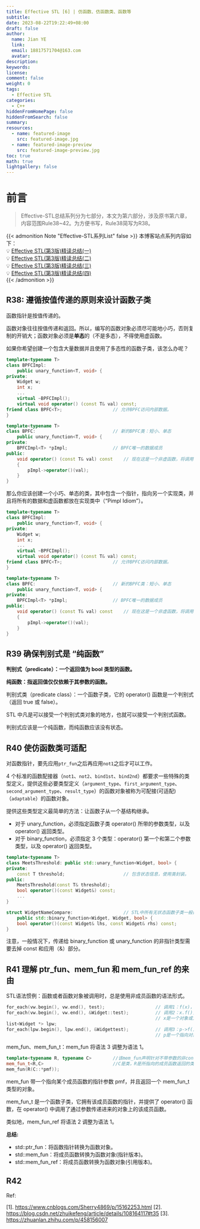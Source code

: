 ```yaml
---
title: Effective STL [6] | 仿函数、仿函数类、函数等
subtitle:
date: 2023-08-22T19:22:49+08:00
draft: false
author:
  name: Jian YE
  link:
  email: 18817571704@163.com
  avatar:
description:
keywords:
license:
comment: false
weight: 0
tags:
  - Effective STL
categories:
  - C++
hiddenFromHomePage: false
hiddenFromSearch: false
summary:
resources:
  - name: featured-image
    src: featured-image.jpg
  - name: featured-image-preview
    src: featured-image-preview.jpg
toc: true
math: true
lightgallery: false
---
```


# 前言

> Effective-STL总结系列分为七部分，本文为第六部分，涉及原书第六章，内容范围Rule38~42。为方便书写，Rule38简写为R38。

{{< admonition Note "Effective-STL系列List" false >}}
本博客站点系列内容如下：</br>
💡 [Effective STL(第3版)精读总结(一)](https://jianye0428.github.io/posts/partone/)</br>
💡 [Effective STL(第3版)精读总结(二)](https://jianye0428.github.io/posts/parttwo/)</br>
💡 [Effective STL(第3版)精读总结(三)](https://jianye0428.github.io/posts/partthree/)</br>
💡 [Effective STL(第3版)精读总结(四)](https://jianye0428.github.io/posts/partfour/)</br>
{{< /admonition >}}


## R38: 遵循按值传递的原则来设计函数子类

函数指针是按值传递的。

函数对象往往按值传递和返回。所以，编写的函数对象必须尽可能地小巧，否则复制的开销大；函数对象必须是**单态**的（不是多态），不得使用虚函数。

如果你希望创建一个包含大量数据并且使用了多态性的函数子类，该怎么办呢？

```c++
template<typename T>
class BPFCImpl:
	public unary_function<T, void> {
private:
	Widget w;
	int x;
	...
	virtual ~BPFCImpl();
	virtual void operator() (const T& val) const;
friend class BPFC<T>;					// 允许BPFC访问内部数据。
}

template<typename T>
class BPFC:								// 新的BPFC类：短小、单态
	public unary_function<T, void> {
private:
	BPFCImpl<T> *pImpl;					// BPFC唯一的数据成员
public:
	void operator() (const T& val) const	// 现在这是一个非虚函数，将调用转到BPFCImpl中
    {
        pImpl->operator()(val);
    }
}
```

那么你应该创建一个小巧、单态的类，其中包含一个指针，指向另一个实现类，并且将所有的数据和虚函数都放在实现类中（“Pimpl Idiom”）。

```c++
template<typename T>
class BPFCImpl:
	public unary_function<T, void> {
private:
	Widget w;
	int x;
	...
	virtual ~BPFCImpl();
	virtual void operator() (const T& val) const;
friend class BPFC<T>;					// 允许BPFC访问内部数据。
}

template<typename T>
class BPFC:								// 新的BPFC类：短小、单态
	public unary_function<T, void> {
private:
	BPFCImpl<T> *pImpl;					// BPFC唯一的数据成员
public:
	void operator() (const T& val) const	// 现在这是一个非虚函数，将调用转到BPFCImpl中
    {
        pImpl->operator()(val);
    }
}
```

## R39 确保判别式是 “纯函数”

**判别式（predicate）：一个返回值为 bool 类型的函数。**

**纯函数：指返回值仅仅依赖于其参数的函数。**

判别式类（predicate class）：一个函数子类，它的 operator() 函数是一个判别式（返回 true 或 false）。

STL 中凡是可以接受一个判别式类对象的地方，也就可以接受一个判别式函数。

判别式应该是一个纯函数，而纯函数应该没有状态。

## R40 使仿函数类可适配

对函数指针，要先应用`ptr_fun`之后再应用`not1`之后才可以工作。

4 个标准的函数配接器（`not1`、`not2`、`bind1st`、`bind2nd`）都要求一些特殊的类型定义，提供这些必要类型定义（`argument_type`、`first_argument_type`、`second_argument_type`、`result_type`）的函数对象被称为可配接(可适配)（`adaptable`）的函数对象。

提供这些类型定义最简单的方法：让函数子从一个基结构继承。
  - 对于 unary_function，必须指定函数子类 operator() 所带的参数类型，以及 operator() 返回类型。
  - 对于 binary_function，必须指定 3 个类型：operator() 第一个和第二个参数类型，以及 operator() 返回类型。

```c++
template<typename T>
class MeetsThreshold: public std::unary_function<Widget, bool> {
private:
    const T threshold;						// 包含状态信息，使用类封装。
public:
    MeetsThreshold(const T& threshold);
    bool operator()(const Widget&) const;
    ...
}

struct WidgetNameCompare:					// STL中所有无状态函数子类一般都被定义成结构。
	public std::binary_function<Widget, Widget, bool> {
	bool operator()(const Widget& lhs, const Widget& rhs) const;
}
```

注意，一般情况下，传递给 binary_function 或 unary_function 的非指针类型需要去掉 const 和应用（&）部分。


## R41 理解 ptr_fun、mem_fun 和 mem_fun_ref 的来由

STL语法惯例：函数或者函数对象被调用时，总是使用非成员函数的语法形式。

```c++
for_each(vw.begin(), vw.end(), test);					// 调用1：f(x)，f为非成员函数
for_each(vw.begin(), vw.end(), &Widget::test);			// 调用2：x.f()，f为成员函数
														// x是一个对象或对象的引用
list<Widget *> lpw;
for_each(lpw.begin(), lpw.end(), &Widgettest);			// 调用3：p->f()，f为成员函数
														// p是一个指向对象x的指针。
```
mem_fun、mem_fun_t：mem_fun 将语法 3 调整为语法 1。

```c++
template<typename R, typename C>		//该mem_fun声明针对不带参数的非const成员函数
mem_fun_t<R,C>							//C是类，R是所指向的成员函数返回的类型。
mem_fun(R(C::*pmf));
```

mem_fun 带一个指向某个成员函数的指针参数 pmf，并且返回一个 mem_fun_t 类型的对象。

mem_fun_t 是一个函数子类，它拥有该成员函数的指针，并提供了 operator() 函数，在 operator() 中调用了通过参数传递进来的对象上的该成员函数。

类似地，mem_fun_ref 将语法 2 调整为语法 1。

**总结:**
- std::ptr_fun：将函数指针转换为函数对象。
- std::mem_fun：将成员函数转换为函数对象(指针版本)。
- std::mem_fun_ref：将成员函数转换为函数对象(引用版本)。

## R42

Ref:

[1]. https://www.cnblogs.com/Sherry4869/p/15162253.html
[2]. https://blog.csdn.net/zhuikefeng/article/details/108164117#t35
[3]. https://zhuanlan.zhihu.com/p/458156007